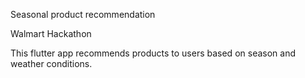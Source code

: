 Seasonal product recommendation

Walmart Hackathon 

This flutter app recommends products to users based on season and weather conditions.
